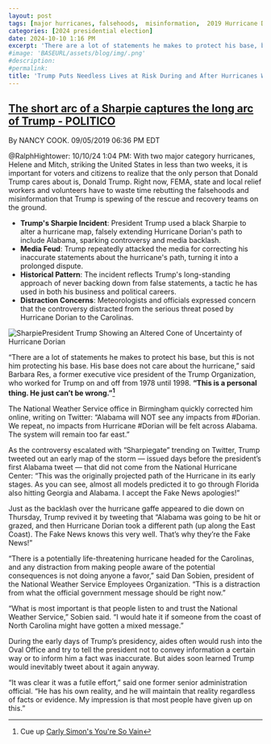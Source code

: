 ```yaml
---
layout: post
tags: [major hurricanes, falsehoods,  misinformation,  2019 Hurricane Dorian]
categories: [2024 presidential election]
date: 2024-10-10 1:16 PM
excerpt: 'There are a lot of statements he makes to protect his base, but this is not him protecting his base. His base does not care about the hurricane. This is a personal thing. He just can’t be wrong. – Barbara Res, a former executive vice president of the Trump Organization.'
#image: 'BASEURL/assets/blog/img/.png'
#description:
#permalink:
title: 'Trump Puts Needless Lives at Risk During and After Hurricanes With Lies, Falsehoods,  and Misinformation.'
---
```



## [The short arc of a Sharpie captures the long arc of Trump - POLITICO](https://www.politico.com/story/2019/09/05/hurricane-dorian-sharpie-trump-1482839)

By NANCY COOK. 09/05/2019 06:36 PM EDT


@RalphHightower: 10/10/24 1:04 PM:
With two major category hurricanes, Helene and Mitch,
striking the United States in less than two weeks, it is important for
voters and citizens to realize that the only person that Donald Trump
cares about is, Donald Trump. Right now, FEMA, state and
local relief workers and volunteers have to waste time rebutting
the falsehoods and misinformation that Trump is spewing of the
rescue and recovery teams on the ground.

- **Trump's Sharpie Incident**: President Trump used a black Sharpie to alter a hurricane map, falsely extending Hurricane Dorian's path to include Alabama, sparking controversy and media backlash.
- **Media Feud**: Trump repeatedly attacked the media for correcting his inaccurate statements about the hurricane's path, turning it into a prolonged dispute.
- **Historical Pattern**: The incident reflects Trump's long-standing approach of never backing down from false statements, a tactic he has used in both his business and political careers.
- **Distraction Concerns**: Meteorologists and officials expressed concern that the controversy distracted from the serious threat posed by Hurricane Dorian to the Carolinas.

![SharpiePresident Trump Showing an Altered Cone of Uncertainty  of Hurricane Dorian](https://ralphhightower.github.io/blog/img/SharpiePrezDorianConeUncertainty.jpeg)

“There are a lot of statements he makes to protect his base, but this is not him
protecting his base. His base does not care about the hurricane,” said Barbara Res,
a former executive vice president of the Trump Organization, who worked for Trump
on and off from 1978 until 1998. **“This is a personal thing. He just can’t be
wrong.”[^11]**

The National Weather Service office in Birmingham quickly corrected him online,
writing on Twitter: “Alabama will NOT see any impacts from #Dorian. We repeat,
no impacts from Hurricane #Dorian will be felt across Alabama. The system will
remain too far east.”

As the controversy escalated with “Sharpiegate” trending on Twitter, Trump tweeted
out an early map of the storm — issued days before the president’s first Alabama
tweet — that did not come from the National Hurricane Center: “This was the
originally projected path of the Hurricane in its early stages. As you can see,
almost all models predicted it to go through Florida also hitting Georgia and
Alabama. I accept the Fake News apologies!”

Just as the backlash over the hurricane gaffe appeared to die down on Thursday,
Trump revived it by tweeting that “Alabama was going to be hit or grazed, and then
Hurricane Dorian took a different path (up along the East Coast). The Fake News
knows this very well. That’s why they’re the Fake News!”

“There is a potentially life-threatening hurricane headed for the Carolinas, and any
distraction from making people aware of the potential consequences is not doing
anyone a favor,” said Dan Sobien, president of the National Weather Service
Employees Organization. “This is a distraction from what the official government
message should be right now.”

“What is most important is that people listen to and trust the National Weather
Service,” Sobien said. “I would hate it if someone from the coast of North Carolina
might have gotten a mixed message.”

During the early days of Trump’s presidency, aides often would rush into the
Oval Office and try to tell the president not to convey information a certain way
or to inform him a fact was inaccurate. But aides soon learned Trump would
inevitably tweet about it again anyway.

“It was clear it was a futile effort,” said one former senior administration official.
“He has his own reality, and he will maintain that reality regardless of facts or
evidence. My impression is that most people have given up on this.”


[^11]: Cue up [Carly Simon's You're So Vain](https://music.youtube.com/watch?v=j13oJajXx0M&si=jq2QIZtbPje-Dqbs)
